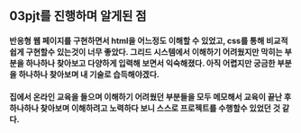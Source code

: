 
## 03pjt를 진행하며 알게된 점

#### 반응형 웹 페이지를 구현하면서 html을 어느정도 이해할 수 있었고, css를 통해 비교적 쉽게 구현할수 있는것이 너무 좋았다. 그리드 시스템에서 이해하기 어려웠지만 막히는 부분을 하나하나 찾아보고 다양하게 입력해 보면서 익숙해졌다. 아직 어렵지만 궁금한 부분을 하나하나 찾아보며 내 기술로 습득해야겠다.

#### 집에서 온라인 교육을 들으며 이해하기 어려웠던 부분들을 모두 메모해서 교육이 끝난 후 하나하나 찾아보며 이해하려고 노력하다 보니 스스로 프로젝트를 수행할수 있었던 것 같다.